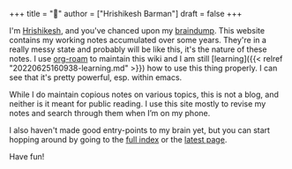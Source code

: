 +++
title = "🐄"
author = ["Hrishikesh Barman"]
draft = false
+++

I'm [Hrishikesh](<https://www.geekodour.org/>), and you've chanced upon my [braindump](https://notes.andymatuschak.org/Evergreen_notes). This website contains my working notes accumulated over some years. They're in a really messy state and probably will be like this, it's the nature of these notes. I use [org-roam](https://www.orgroam.com/) to maintain this wiki and I am still [learning]({{< relref "20220625160938-learning.md" >}}) how to use this thing properly. I can see that it's pretty powerful, esp. within emacs.

While I do maintain copious notes on various topics, this is not a blog, and neither is it meant for public reading. I use this site mostly to revise my notes and search through them when I’m on my phone.

I also haven't made good entry-points to my brain yet, but you can start hopping around by going to the [full index](/posts/) or the [latest page](/latest).

Have fun!
